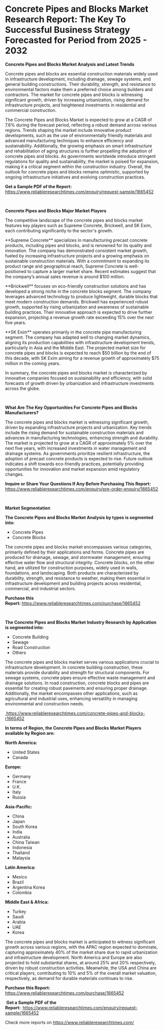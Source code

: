 <p><h1>Concrete Pipes and Blocks Market Research Report: The Key To Successful Business Strategy Forecasted for Period from 2025 - 2032</h1></p><p><strong>Concrete Pipes and Blocks Market Analysis and Latest Trends</strong></p>
<p><p>Concrete pipes and blocks are essential construction materials widely used in infrastructure development, including drainage, sewage systems, and general building constructions. Their durability, strength, and resistance to environmental factors make them a preferred choice among builders and contractors. The market for concrete pipes and blocks is witnessing significant growth, driven by increasing urbanization, rising demand for infrastructure projects, and heightened investments in residential and commercial construction.</p><p>The Concrete Pipes and Blocks Market is expected to grow at a CAGR of 7.6% during the forecast period, reflecting a robust demand across various regions. Trends shaping the market include innovative product developments, such as the use of environmentally friendly materials and advanced manufacturing techniques to enhance efficiency and sustainability. Additionally, the growing emphasis on smart infrastructure and rehabilitation of aging structures is further propelling the adoption of concrete pipes and blocks. As governments worldwide introduce stringent regulations for quality and sustainability, the market is poised for expansion, making it a critical segment within the construction industry. Overall, the outlook for concrete pipes and blocks remains optimistic, supported by ongoing infrastructure initiatives and evolving construction practices.</p></p>
<p><strong>Get a Sample PDF of the Report:&nbsp;</strong> <a href="https://www.reliableresearchtimes.com/enquiry/request-sample/1665452?utm_campaign=3219&utm_medium=2&utm_source=Github&utm_content=ia&utm_term=02042025&utm_id=concrete-pipes-and-blocks">https://www.reliableresearchtimes.com/enquiry/request-sample/1665452</a></p>
<p>&nbsp;</p>
<p><strong>Concrete Pipes and Blocks Major Market Players</strong></p>
<p><p>The competitive landscape of the concrete pipes and blocks market features key players such as Supreme Concrete, Brickwell, and SK Exim, each contributing significantly to the sector's growth.</p><p>**Supreme Concrete** specializes in manufacturing precast concrete products, including pipes and blocks, and is renowned for its quality and innovation. The company has demonstrated consistent market growth, fueled by increasing infrastructure projects and a growing emphasis on sustainable construction materials. With a commitment to expanding its product range and geographical reach, Supreme Concrete is well-positioned to capture a larger market share. Recent estimates suggest that the company’s annual sales revenue is around $100 million.</p><p>**Brickwell** focuses on eco-friendly construction solutions and has developed a strong niche in the concrete blocks segment. The company leverages advanced technology to produce lightweight, durable blocks that meet modern construction demands. Brickwell has experienced robust growth, supported by rising urbanization and awareness of sustainable building practices. Their innovative approach is expected to drive further expansion, projecting a revenue growth rate exceeding 15% over the next five years.</p><p>**SK Exim** operates primarily in the concrete pipe manufacturing segment. The company has adapted well to changing market dynamics, aligning its production capabilities with infrastructure development trends, particularly in Asia and the Middle East. The projected market size for concrete pipes and blocks is expected to reach $50 billion by the end of this decade, with SK Exim aiming for a revenue growth of approximately $75 million in the coming years.</p><p>In summary, the concrete pipes and blocks market is characterized by innovative companies focused on sustainability and efficiency, with solid forecasts of growth driven by urbanization and infrastructure investments across the globe.</p></p>
<p>&nbsp;</p>
<p><strong>What Are The Key Opportunities For Concrete Pipes and Blocks Manufacturers?</strong></p>
<p><p>The concrete pipes and blocks market is witnessing significant growth, driven by expanding infrastructure projects and urbanization. Key trends include the rising demand for sustainable construction materials and advances in manufacturing technologies, enhancing strength and durability. The market is projected to grow at a CAGR of approximately 5% over the next five years, with increased investments in water management and drainage systems. As governments prioritize resilient infrastructure, the adoption of precast concrete products is expected to rise. Future outlook indicates a shift towards eco-friendly practices, potentially providing opportunities for innovation and market expansion amid regulatory changes.</p></p>
<p><strong>Inquire or Share Your Questions If Any Before Purchasing This Report:</strong> <a href="https://www.reliableresearchtimes.com/enquiry/pre-order-enquiry/1665452?utm_campaign=3219&utm_medium=2&utm_source=Github&utm_content=ia&utm_term=02042025&utm_id=concrete-pipes-and-blocks">https://www.reliableresearchtimes.com/enquiry/pre-order-enquiry/1665452</a></p>
<p>&nbsp;</p>
<p><strong>Market Segmentation</strong></p>
<p><strong>The Concrete Pipes and Blocks Market Analysis by types is segmented into:</strong></p>
<p><ul><li>Concrete Pipes</li><li>Concrete Blocks</li></ul></p>
<p><p>The concrete pipes and blocks market encompasses various categories, primarily defined by their applications and forms. Concrete pipes are produced for drainage, sewage, and stormwater management, ensuring effective water flow and structural integrity. Concrete blocks, on the other hand, are utilized for construction purposes, widely used in walls, foundations, and landscaping. Both products are characterized by durability, strength, and resistance to weather, making them essential in infrastructure development and building projects across residential, commercial, and industrial sectors.</p></p>
<p><strong>Purchase this Report:&nbsp;</strong><a href="https://www.reliableresearchtimes.com/purchase/1665452?utm_campaign=3219&utm_medium=2&utm_source=Github&utm_content=ia&utm_term=02042025&utm_id=concrete-pipes-and-blocks">https://www.reliableresearchtimes.com/purchase/1665452</a></p>
<p>&nbsp;</p>
<p><strong>The Concrete Pipes and Blocks Market Industry Research by Application is segmented into:</strong></p>
<p><ul><li>Concrete Building</li><li>Sewage</li><li>Road Construction</li><li>Others</li></ul></p>
<p><p>The concrete pipes and blocks market serves various applications crucial to infrastructure development. In concrete building construction, these materials provide durability and strength for structural components. For sewage systems, concrete pipes ensure effective waste management and drainage solutions. In road construction, concrete blocks and pipes are essential for creating robust pavements and ensuring proper drainage. Additionally, the market encompasses other applications, such as agricultural and industrial uses, enhancing versatility in managing environmental and construction needs.</p></p>
<p><a href="https://www.reliableresearchtimes.com/concrete-pipes-and-blocks-r1665452?utm_campaign=3219&utm_medium=2&utm_source=Github&utm_content=ia&utm_term=02042025&utm_id=concrete-pipes-and-blocks">&nbsp;https://www.reliableresearchtimes.com/concrete-pipes-and-blocks-r1665452</a></p>
<p><strong>In terms of Region, the Concrete Pipes and Blocks Market Players available by Region are:</strong></p>
<p>
    <p> <strong> North America: </strong>
        <ul>
            <li>United States</li>
            <li>Canada</li>
        </ul>
        </p> 
    <p> <strong> Europe: </strong>
        <ul>
            <li>Germany</li>
            <li>France</li>
            <li>U.K.</li>
            <li>Italy</li>
            <li>Russia</li>
        </ul>
        </p> 
    <p> <strong> Asia-Pacific: </strong>
        <ul>
            <li>China</li>
            <li>Japan</li>
            <li>South Korea</li>
            <li>India</li>
            <li>Australia</li>
            <li>China Taiwan</li>
            <li>Indonesia</li>
            <li>Thailand</li>
            <li>Malaysia</li>
        </ul>
        </p> 
    <p> <strong> Latin America: </strong>
        <ul>
            <li>Mexico</li>
            <li>Brazil</li>
            <li>Argentina Korea</li>
            <li>Colombia</li>
        </ul>
        </p> 
    <p> <strong> Middle East & Africa: </strong>
        <ul>
            <li>Turkey</li>
            <li>Saudi</li>
            <li>Arabia</li>
            <li>UAE</li>
            <li>Korea</li>
        </ul>
    </p>
    </p>
<p><p>The concrete pipes and blocks market is anticipated to witness significant growth across various regions, with the APAC region expected to dominate, capturing approximately 40% of the market share due to rapid urbanization and infrastructure development. North America and Europe are also projected to hold substantial shares, at around 25% and 20% respectively, driven by robust construction activities. Meanwhile, the USA and China are critical players, contributing to 10% and 5% of the overall market valuation, respectively, as demand for durable materials continues to rise.</p></p>
<p><strong>Purchase this Report: </strong><a href="https://www.reliableresearchtimes.com/purchase/1665452?utm_campaign=3219&utm_medium=2&utm_source=Github&utm_content=ia&utm_term=02042025&utm_id=concrete-pipes-and-blocks">https://www.reliableresearchtimes.com/purchase/1665452</a></p>
<p>&nbsp;<strong>Get a Sample PDF of the Report:&nbsp;&nbsp;</strong><a href="https://www.reliableresearchtimes.com/enquiry/request-sample/1665452?utm_campaign=3219&utm_medium=2&utm_source=Github&utm_content=ia&utm_term=02042025&utm_id=concrete-pipes-and-blocks">https://www.reliableresearchtimes.com/enquiry/request-sample/1665452</a></p>
<p><strong></strong></p>
<p>Check more reports on <a href="https://www.reliableresearchtimes.com/?utm_campaign=3219&utm_medium=2&utm_source=Github&utm_content=ia&utm_term=02042025&utm_id=concrete-pipes-and-blocks">https://www.reliableresearchtimes.com/</a></p>